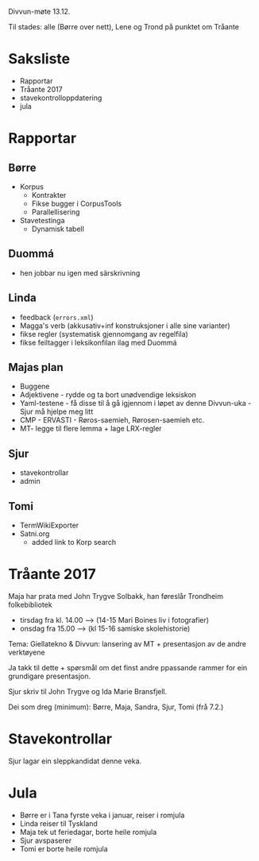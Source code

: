 Divvun-møte 13.12.

Til stades: alle (Børre over nett), Lene og Trond på punktet om Tråante

# Saksliste

* Rapportar
* Tråante 2017
* stavekontrolloppdatering
* jula

# Rapportar

## Børre
* Korpus
    - Kontrakter
    - Fikse bugger i CorpusTools
    - Parallellisering
* Stavetestinga
    - Dynamisk tabell

## Duommá
* hen jobbar nu igen med särskrivning

## Linda
* feedback (`errors.xml`)
* Magga's verb (akkusativ+inf konstruksjoner i alle sine varianter)
* fikse regler (systematisk gjennomgang av regelfila)
* fikse feiltagger i leksikonfilan ilag med Duommá

## Majas plan
* Buggene
* Adjektivene - rydde og ta bort unødvendige leksiskon
* Yaml-testene - få disse til å gå igjennom i løpet av denne Divvun-uka - Sjur må hjelpe meg litt
* CMP - ERVASTI - Røros-saemieh, Rørosen-saemieh etc. 
* MT- legge til flere lemma + lage LRX-regler

## Sjur
* stavekontrollar
* admin

## Tomi
* TermWikiExporter
* Satni.org
    - added link to Korp search

# Tråante 2017
Maja har prata med John Trygve Solbakk, han føreslår Trondheim folkebibliotek
* tirsdag fra kl. 14.00 —> (14-15 Mari Boines liv i fotografier)
* onsdag fra 15.00 —>  (kl 15-16 samiske skolehistorie)

Tema:
Giellatekno & Divvun: lansering av MT + presentasjon av de andre verktøyene

Ja takk til dette + spørsmål om det finst andre ppassande rammer for ein grundigare presentasjon.

Sjur skriv til John Trygve og Ida Marie Bransfjell.

Dei som dreg (minimum): Børre, Maja, Sandra, Sjur, Tomi  (frå 7.2.)

# Stavekontrollar

Sjur lagar ein sleppkandidat denne veka.

# Jula

* Børre er i Tana fyrste veka i januar, reiser i romjula
* Linda reiser til Tyskland
* Maja tek ut feriedagar, borte heile romjula
* Sjur avspaserer
* Tomi er borte heile romjula
